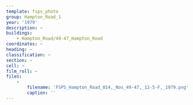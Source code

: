 ```yaml
---
template: fsps_photo
group: Hampton_Road_1
year: '1979'
description: ~
buildings:
    - Hampton_Road/49-47_Hampton_Road
coordinates: ~
heading: ~
classification: ~
section: ~
cell: ~
film_roll: ~
files:
    -
        filename: 'FSPS_Hampton_Road_014,_Nos_49-47,_12-5-F,_1979.png'
        caption: ''
---
```

